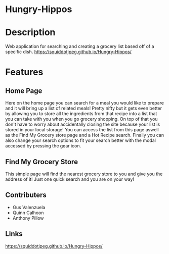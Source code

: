 # Hungry-Hippos

# Description
Web application for searching and creating a grocery list based off of a specific dish. 
https://squiddotjpeg.github.io/Hungry-Hippos/

# Features

## Home Page

Here on the home page you can search for a meal you would like to prepare and it will bring up a list of related meals! Pretty nifty but it gets even better by allowing you to store all the ingredients from that recipe into a list that you can take with you when you go grocery shopping. On top of that you don't have to worry about accidentally closing the site because your list is stored in your local storage! You can access the list from this page aswell as the Find My Grocery store page and a Hot Recipe search. Finally you can also change your search options to fit your search better with the modal accessed by pressing the gear icon.

## Find My Grocery Store

This simple page will find the nearest grocery store to you and give you the address of it! Just one quick search and you are on your way!

## Contributers

- Gus Valenzuela
- Quinn Calhoon
- Anthony Pillow
    
## Links

https://squiddotjpeg.github.io/Hungry-Hippos/
    

